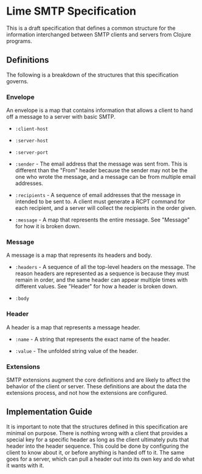 # Lime SMTP Specification

This is a draft specification that defines a common structure for the
information interchanged between SMTP clients and servers from Clojure
programs.

## Definitions

The following is a breakdown of the structures that this specification
governs.

### Envelope

An envelope is a map that contains information that allows a client to
hand off a message to a server with basic SMTP.

* `:client-host`

* `:server-host`

* `:server-port`

* `:sender` - The email address that the message was sent from. This
  is different than the "From" header because the sender may not be
  the one who wrote the message, and a message can be from multiple
  email addresses.

* `:recipients` - A sequence of email addresses that the message in
  intended to be sent to. A client must generate a RCPT command for
  each recipient, and a server will collect the recipients in the
  order given.

* `:message` - A map that represents the entire message. See "Message"
  for how it is broken down.

### Message

A message is a map that represents its headers and body.

* `:headers` - A sequence of all the top-level headers on the message.
  The reason headers are represented as a sequence is because they
  must remain in order, and the same header can appear multiple times
  with different values. See "Header" for how a header is broken down.

* `:body`

### Header

A header is a map that represents a message header.

* `:name` - A string that represents the exact name of the header.

* `:value` - The unfolded string value of the header.

### Extensions

SMTP extensions augment the core definitions and are likely to affect
the behavior of the client or server. These definitions are about the
data the extensions process, and not how the extensions are
configured.

## Implementation Guide

It is important to note that the structures defined in this
specification are minimal on purpose. There is nothing wrong with a
client that provides a special key for a specific header as long as
the client ultimately puts that header into the header sequence. This
could be done by configuring the client to know about it, or before
anything is handed off to it. The same goes for a server, which can
pull a header out into its own key and do what it wants with it.
